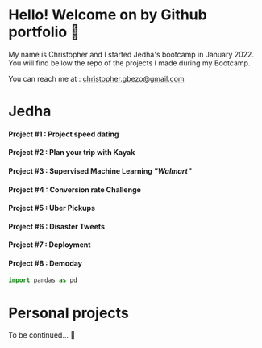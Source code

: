 

# Hello! Welcome on by Github portfolio 🙂

My name is Christopher and I started Jedha's bootcamp in January 2022. You will find bellow the repo of the projects I made during my Bootcamp.

You can reach me at : christopher.gbezo@gmail.com


# Jedha

#### Project #1 : Project speed dating

#### Project #2 : Plan your trip with Kayak

#### Project #3 : Supervised Machine Learning *"Walmart"*

#### Project #4 : Conversion rate Challenge

#### Project #5 : Uber Pickups

#### Project #6 : Disaster Tweets

#### Project #7 : Deployment

#### Project #8 : Demoday




```python 
import pandas as pd

```



# Personal projects
To be continued... 🚀

